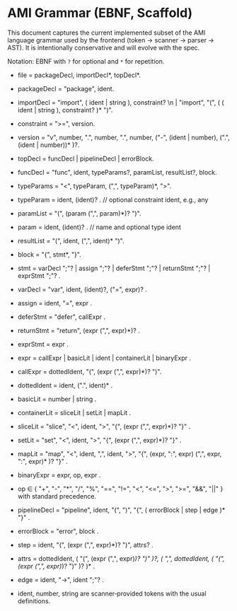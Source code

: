 # AMI Grammar (EBNF, Scaffold)

This document captures the current implemented subset of the AMI language grammar used by the frontend (token → scanner
→ parser → AST). It is intentionally conservative and will evolve with the spec.

Notation: EBNF with `?` for optional and `*` for repetition.

- file = packageDecl, importDecl*, topDecl*.
- packageDecl = "package", ident.
- importDecl = "import", ( ident | string ), constraint? \n
  | "import", "(", ( ( ident | string ), constraint? )* ")".
- constraint = ">=", version.
- version = "v", number, ".", number, ".", number, ("-", (ident | number), (".", (ident | number))* )?.

- topDecl = funcDecl | pipelineDecl | errorBlock.

- funcDecl = "func", ident, typeParams?, paramList, resultList?, block.
- typeParams = "<", typeParam, (",", typeParam)*, ">".
- typeParam = ident, (ident)? . // optional constraint ident, e.g., any
- paramList = "(", (param (",", param)*)? ")".
- param = ident, (ident)? . // name and optional type ident
- resultList = "(", ident, (",", ident)* ")".
- block = "{", stmt*, "}".

- stmt = varDecl ";"?
       | assign ";"?
       | deferStmt ";"?
       | returnStmt ";"?
       | exprStmt ";"?
       .
- varDecl = "var", ident, (ident)?, ("=", expr)? .
- assign = ident, "=", expr .
- deferStmt = "defer", callExpr .
- returnStmt = "return", (expr (",", expr)*)? .
- exprStmt = expr .

- expr = callExpr | basicLit | ident | containerLit | binaryExpr .
- callExpr = dottedIdent, "(", (expr (",", expr)*)? ")".
- dottedIdent = ident, (".", ident)* .
- basicLit = number | string .
- containerLit = sliceLit | setLit | mapLit .
- sliceLit = "slice", "<", ident, ">", "{", (expr (",", expr)*)? "}" .
- setLit = "set", "<", ident, ">", "{", (expr (",", expr)*)? "}" .
- mapLit = "map", "<", ident, ",", ident, ">", "{", (expr, ":", expr) (",", expr, ":", expr)* )? "}" .
- binaryExpr = expr, op, expr .
- op ∈ { "+", "-", "*", "/", "%", "==", "!=", "<", "<=", ">", ">=", "&&", "||" } with standard precedence.

- pipelineDecl = "pipeline", ident, "(", ")", "{", ( errorBlock | step | edge )* "}" .
- errorBlock = "error", block .
- step = ident, "(", (expr (",", expr)*)? ")", attrs? .
- attrs = dottedIdent, ( "(", (expr (",", expr)*)? ")" )?, ( ",", dottedIdent, ( "(", (expr (",", expr)*)? ")" )? )* .
- edge = ident, "->", ident ";"? .

- ident, number, string are scanner‑provided tokens with the usual definitions.

